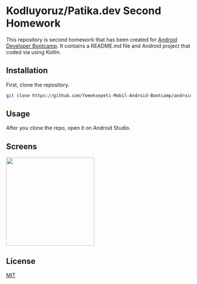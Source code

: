 # Kodluyoruz/Patika.dev Second Homework

This repository is second homework that has been created for [Android Developer Bootcamp](https://www.patika.dev/bootcamp). It contains a README.md file and Android project that coded via using Kotlin.

## Installation

First, clone the repository.

```bash
git clone https://github.com/Yemeksepeti-Mobil-Android-Bootcamp/android-viewpager-remidosol.git
```

## Usage

After you clone the repo, open it on Android Studio.


## Screens

<div style="margin: 0 auto;">
<img src="./public/presentation.gif" width="240">
</div>

## License
[MIT](https://choosealicense.com/licenses/mit/)
